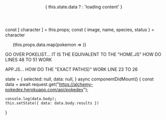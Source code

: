 <div id="requiredContainer">
        <Header />
        { this.state.data
        ? <PokeList data={this.state.data}/>
        : 'loading content' 
        } 
      </div>


const [ character ] = this.props;
        const {
            image,
            name,
            species,
            status
        } = character


<ul id="displayContainer">
    {this.props.data.map(pokemon => <PokeItem data={pokemon} />)}
</ul>



GO OVER POKELIST... IT IS THE EQUIVALENT TO THE "HOME.JS"
HOW DO LINES 48 TO 51 WORK

APP.JS... HOW DO THE "EXACT PATH(S)" WORK
LINE 23 TO 26


state = {
    selected: null,
    data: null,
  }
  async componentDidMount() {
    const data = await request.get("https://alchemy-pokedex.herokuapp.com/api/pokedex");

    console.log(data.body);
    this.setState({ data: data.body.results })

  }